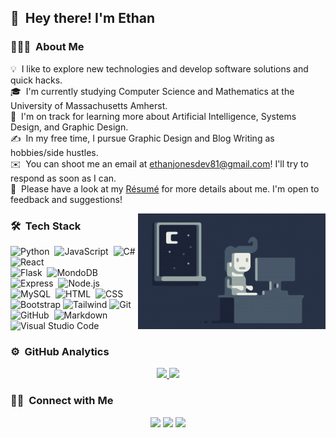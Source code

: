 
## 👋 &nbsp;Hey there! I'm Ethan

### 👨🏻‍💻 &nbsp;About Me

💡 &nbsp;I like to explore new technologies and develop software solutions and quick hacks.\
🎓 &nbsp;I'm currently studying Computer Science and Mathematics at the University of Massachusetts Amherst.\
🌱 &nbsp;I'm on track for learning more about Artificial Intelligence, Systems Design, and Graphic Design.\
✍️ &nbsp;In my free time, I pursue Graphic Design and Blog Writing as hobbies/side hustles.\
✉️ &nbsp;You can shoot me an email at ethanjonesdev81@gmail.com! I'll try to respond as soon as I can.\
📄 &nbsp;Please have a look at my [Résumé](https://www.adityavsingh.com/resume.html) for more details about me. I'm open to feedback and suggestions!

<img alt="Night Coding" src="https://raw.githubusercontent.com/AVS1508/AVS1508/master/assets/Night-Coding.gif" align="right"/>

### 🛠 &nbsp;Tech Stack

![Python](https://img.shields.io/badge/-Python-333333?style=flat&logo=python)&nbsp;
![JavaScript](https://img.shields.io/badge/-JavaScript-333333?style=flat&logo=javascript)&nbsp;
![C#](https://img.shields.io/badge/-C%23-333333?style=flat&logo=c%23&logoColor=00599C)&nbsp;
![React](https://img.shields.io/badge/-React-333333?style=flat&logo=react)&nbsp;\
![Flask](https://img.shields.io/badge/-Flask-333333?style=flat&logo=flask)&nbsp;
![MondoDB](https://img.shields.io/badge/-MongoDB-333333?style=flat&logo=mongodb)&nbsp;
![Express](https://img.shields.io/badge/-Express-333333?style=flat&logo=express)&nbsp;
![Node.js](https://img.shields.io/badge/-Node.js-333333?style=flat&logo=node.js)&nbsp;\
![MySQL](https://img.shields.io/badge/-MySQL-333333?style=flat&logo=mysql)&nbsp;
![HTML](https://img.shields.io/badge/-HTML-333333?style=flat&logo=HTML5)&nbsp;
![CSS](https://img.shields.io/badge/-CSS-333333?style=flat&logo=CSS3&logoColor=1572B6)&nbsp;\
![Bootstrap](https://img.shields.io/badge/-Bootstrap-333333?style=flat&logo=bootstrap&logoColor=563D7C)
![Tailwind](https://img.shields.io/badge/-Tailwind-333333?style=flat&logo=tailwindcss&logoColor=563D7C)
![Git](https://img.shields.io/badge/-Git-333333?style=flat&logo=git)&nbsp;\
![GitHub](https://img.shields.io/badge/-GitHub-333333?style=flat&logo=github)&nbsp;
![Markdown](https://img.shields.io/badge/-Markdown-333333?style=flat&logo=markdown)
![Visual Studio Code](https://img.shields.io/badge/-Visual%20Studio%20Code-333333?style=flat&logo=visual-studio-code&logoColor=007ACC)&nbsp;


### ⚙️ &nbsp;GitHub Analytics

<p align="center">
<a href="https://github.com/AVS1508">
  <img height="180em" src="https://github-readme-stats-eight-theta.vercel.app/api?username=ethanjnz&show_icons=true&theme=vue-dark&include_all_commits=true&count_private=true" />
  <img height="180em" src="https://github-readme-stats-eight-theta.vercel.app/api/top-langs/?username=ethanjnz&layout=compact&exclude_lang=java+r&theme=vue-dark" />
</a>
</p>

### 🤝🏻 &nbsp;Connect with Me

<p align="center">
<a href="https://linkedin.com/in/ethan-jones"><img src="https://img.shields.io/badge/-Ethan%20Jones-0077B5?style=flat-square&logo=Linkedin&logoColor=white"/></a>
<a href="mailto:ethanjonesdev81@gmail.com"><img src="https://img.shields.io/badge/-ethanjonesdev81@gmail.com-D14836?style=flat-square&logo=Gmail&logoColor=white"/></a>
<a href="https://instagram.com/ethan.jnz"><img src="https://img.shields.io/badge/-@ethan.jnz-E4405F?style=flat-square&logo=Instagram&logoColor=white"/></a>
</p>
